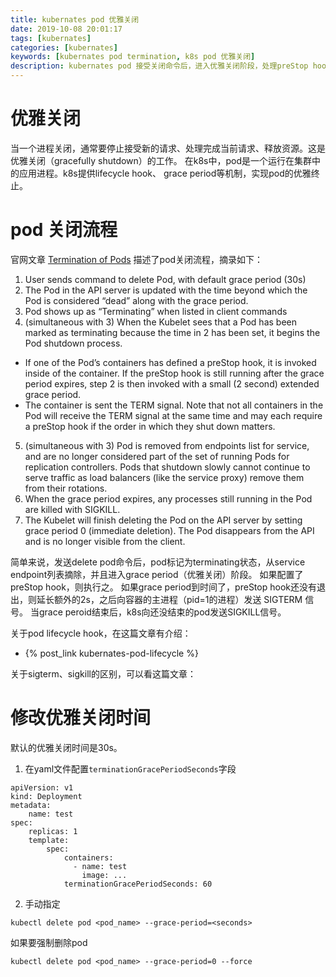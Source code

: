 ```yaml
---
title: kubernates pod 优雅关闭
date: 2019-10-08 20:01:17
tags: [kubernates]
categories: [kubernates]
keywords: [kubernates pod termination, k8s pod 优雅关闭]
description: kubernates pod 接受关闭命令后，进入优雅关闭阶段，处理preStop hook，发送SIGTERM信号。如果
---
```


# 优雅关闭

当一个进程关闭，通常要停止接受新的请求、处理完成当前请求、释放资源。这是优雅关闭（gracefully shutdown）的工作。
在k8s中，pod是一个运行在集群中的应用进程。k8s提供lifecycle hook、 grace period等机制，实现pod的优雅终止。
<!-- more -->

# pod 关闭流程

官网文章 [Termination of Pods](https://kubernetes.io/docs/concepts/workloads/pods/pod/#termination-of-pods) 描述了pod关闭流程，摘录如下：
1. User sends command to delete Pod, with default grace period (30s)
2. The Pod in the API server is updated with the time beyond which the Pod is considered “dead” along with the grace period.
3. Pod shows up as “Terminating” when listed in client commands
4. (simultaneous with 3) When the Kubelet sees that a Pod has been marked as terminating because the time in 2 has been set, it begins the Pod shutdown process.
 - If one of the Pod’s containers has defined a preStop hook, it is invoked inside of the container. If the preStop hook is still running after the grace period expires, step 2 is then invoked with a small (2 second) extended grace period.
 - The container is sent the TERM signal. Note that not all containers in the Pod will receive the TERM signal at the same time and may each require a preStop hook if the order in which they shut down matters.
5. (simultaneous with 3) Pod is removed from endpoints list for service, and are no longer considered part of the set of running Pods for replication controllers. Pods that shutdown slowly cannot continue to serve traffic as load balancers (like the service proxy) remove them from their rotations.
6. When the grace period expires, any processes still running in the Pod are killed with SIGKILL.
7. The Kubelet will finish deleting the Pod on the API server by setting grace period 0 (immediate deletion). The Pod disappears from the API and is no longer visible from the client.

简单来说，发送delete pod命令后，pod标记为terminating状态，从service endpoint列表摘除，并且进入grace period（优雅关闭）阶段。
如果配置了preStop hook，则执行之。
如果grace period到时间了，preStop hook还没有退出，则延长额外的2s，之后向容器的主进程（pid=1的进程）发送 SIGTERM  信号。
当grace peroid结束后，k8s向还没结束的pod发送SIGKILL信号。

关于pod lifecycle hook，在这篇文章有介绍：
- {% post_link kubernates-pod-lifecycle %}

关于sigterm、sigkill的区别，可以看这篇文章：

# 修改优雅关闭时间

默认的优雅关闭时间是30s。

1. 在yaml文件配置`terminationGracePeriodSeconds`字段
```
apiVersion: v1
kind: Deployment
metadata:
    name: test
spec:
    replicas: 1
    template:
        spec:
            containers:
              - name: test
                image: ...
            terminationGracePeriodSeconds: 60
```

2. 手动指定
```
kubectl delete pod <pod_name> --grace-period=<seconds>
```
如果要强制删除pod
```
kubectl delete pod <pod_name> --grace-period=0 --force
```



